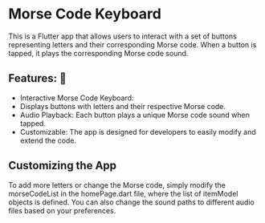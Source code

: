 # Morse Code Keyboard
This is a Flutter app that allows users to interact with a set of buttons representing letters and their corresponding Morse code. When a button is tapped, it plays the corresponding Morse code sound.

## Features: 🌟
  - Interactive Morse Code Keyboard:
  -  Displays buttons with letters and their respective Morse code.
  - Audio Playback: Each button plays a unique Morse code sound when tapped.
  - Customizable: The app is designed for developers to easily modify and extend the code.

## Customizing the App
  To add more letters or change the Morse code, simply modify the morseCodeList in the homePage.dart file, where the list of itemModel objects is defined. You can also change the sound paths to         different audio files based on your preferences.

